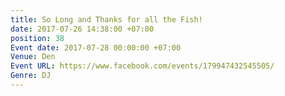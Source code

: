 ```yaml
---
title: So Long and Thanks for all the Fish!
date: 2017-07-26 14:38:00 +07:00
position: 38
Event date: 2017-07-28 00:00:00 +07:00
Venue: Den
Event URL: https://www.facebook.com/events/179947432545505/
Genre: DJ
---
```


